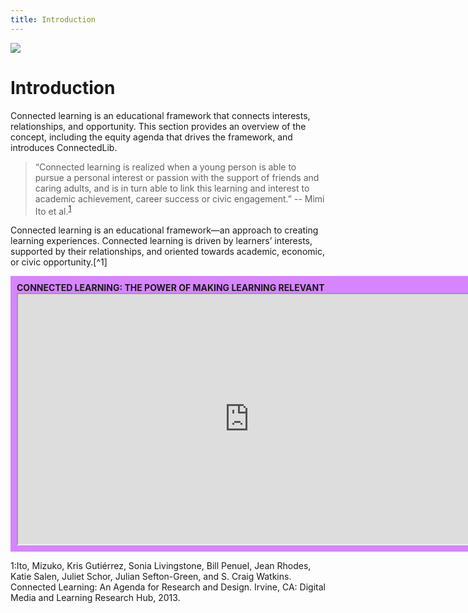 ```yaml
---
title: Introduction
---
```


<img src="/course-in-a-box/img/ConnectedLib-Logo and slogan.png"/>

# Introduction

Connected learning is an educational framework that connects interests, relationships, and opportunity. This section provides an overview of the concept, including the equity agenda that drives the framework, and introduces ConnectedLib.

> “Connected learning is realized when a young person is able to pursue a personal interest or passion with the support of friends and caring adults, and is in turn able to link this learning and interest to academic achievement, career success or civic engagement.”
-- Mimi Ito et al.<sup>[1](#ft1)</sup>

Connected learning is an educational framework—an approach to creating learning experiences. Connected learning is driven by learners’ interests, supported by their relationships, and oriented towards academic, economic, or civic opportunity.[^1]

<div style="background-color:#d685fe; width:760px;padding:10px;"><b>CONNECTED LEARNING: THE POWER OF MAKING LEARNING RELEVANT</b>
<iframe width="740" height="400" border="none" src="https://www.youtube.com/embed/TH6gH6lMDD8"></iframe></div>


<a name="ft1">1</a>:Ito, Mizuko, Kris Gutiérrez, Sonia Livingstone, Bill Penuel, Jean Rhodes, Katie Salen, Juliet Schor, Julian Sefton-Green, and S. Craig Watkins. Connected Learning: An Agenda for Research and Design. Irvine, CA: Digital Media and Learning Research Hub, 2013.
